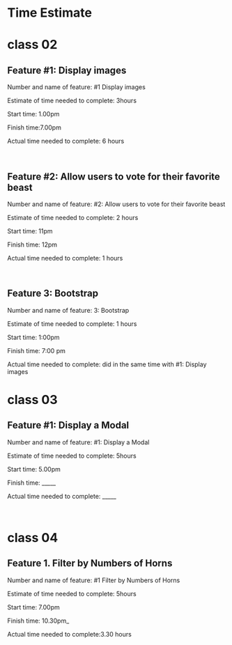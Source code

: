 # Time Estimate
# class 02

## Feature #1: Display images 

Number and name of feature: #1 Display images

Estimate of time needed to complete: 3hours

Start time: 1.00pm

Finish time:7.00pm

Actual time needed to complete: 6 hours

<br>


## Feature #2: Allow users to vote for their favorite beast

Number and name of feature:  #2: Allow users to vote for their favorite beast

Estimate of time needed to complete: 2 hours 

Start time: 11pm

Finish time: 12pm

Actual time needed to complete: 1 hours

<br>

## Feature 3: Bootstrap

Number and name of feature: 3: Bootstrap

Estimate of time needed to complete: 1 hours

Start time: 1:00pm

Finish time: 7:00 pm

Actual time needed to complete: did in the same time with #1: Display images

# class 03

## Feature #1: Display a Modal


Number and name of feature: #1: Display a Modal

Estimate of time needed to complete: 5hours

Start time: 5.00pm

Finish time: _____

Actual time needed to complete: _____

<br>


# class 04

## Feature 1. Filter by Numbers of Horns


Number and name of feature: #1 Filter by Numbers of Horns

Estimate of time needed to complete: 5hours

Start time: 7.00pm

Finish time: 10.30pm_

Actual time needed to complete:3.30 hours 
<br>





